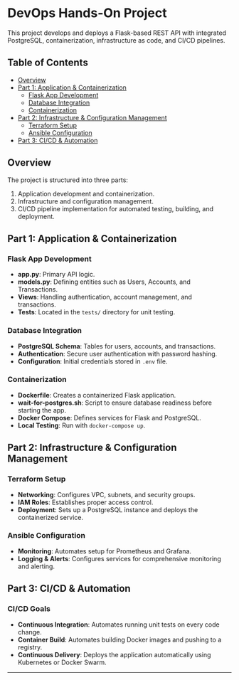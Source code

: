# DevOps Hands-On Project

This project develops and deploys a Flask-based REST API with integrated PostgreSQL, containerization, infrastructure as code, and CI/CD pipelines.

## Table of Contents
- [Overview](#overview)
- [Part 1: Application & Containerization](#part-1-application--containerization)
    - [Flask App Development](#flask-app-development)
    - [Database Integration](#database-integration)
    - [Containerization](#containerization)
- [Part 2: Infrastructure & Configuration Management](#part-2-infrastructure--configuration-management)
    - [Terraform Setup](#terraform-setup)
    - [Ansible Configuration](#ansible-configuration)
- [Part 3: CI/CD & Automation](#part-3-cicd--automation)

## Overview
The project is structured into three parts:
1. Application development and containerization.
2. Infrastructure and configuration management.
3. CI/CD pipeline implementation for automated testing, building, and deployment.

## Part 1: Application & Containerization

### Flask App Development
- **app.py**: Primary API logic.
- **models.py**: Defining entities such as Users, Accounts, and Transactions.
- **Views**: Handling authentication, account management, and transactions.
- **Tests**: Located in the `tests/` directory for unit testing.

### Database Integration
- **PostgreSQL Schema**: Tables for users, accounts, and transactions.
- **Authentication**: Secure user authentication with password hashing.
- **Configuration**: Initial credentials stored in `.env` file.

### Containerization
- **Dockerfile**: Creates a containerized Flask application.
- **wait-for-postgres.sh**: Script to ensure database readiness before starting the app.
- **Docker Compose**: Defines services for Flask and PostgreSQL.
- **Local Testing**: Run with `docker-compose up`.

## Part 2: Infrastructure & Configuration Management

### Terraform Setup
- **Networking**: Configures VPC, subnets, and security groups.
- **IAM Roles**: Establishes proper access control.
- **Deployment**: Sets up a PostgreSQL instance and deploys the containerized service.

### Ansible Configuration
- **Monitoring**: Automates setup for Prometheus and Grafana.
- **Logging & Alerts**: Configures services for comprehensive monitoring and alerting.

## Part 3: CI/CD & Automation

### CI/CD Goals
- **Continuous Integration**: Automates running unit tests on every code change.
- **Container Build**: Automates building Docker images and pushing to a registry.
- **Continuous Delivery**: Deploys the application automatically using Kubernetes or Docker Swarm.

---